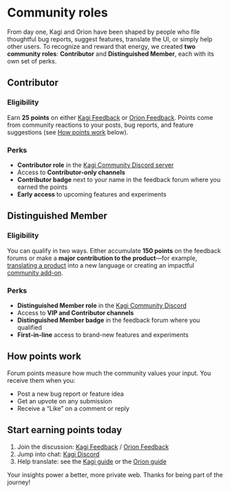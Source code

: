 # Community roles
From day one, Kagi and Orion have been shaped by people who file thoughtful bug reports, suggest features, translate the UI, or simply help other users.
To recognize and reward that energy, we created **two community roles**: **Contributor** and **Distinguished Member**, each with its own set of perks.

## Contributor

### Eligibility
Earn **25 points** on either [Kagi Feedback](https://kagifeedback.org/) or [Orion Feedback](https://orionfeedback.org/). Points come from community reactions to your posts, bug reports, and feature suggestions (see [How points work](#how-points-work) below).

### Perks
- **Contributor role** in the [Kagi Community Discord server](https://kagi.com/discord)
- Access to **Contributor-only channels**
- **Contributor badge** next to your name in the feedback forum where you earned the points
- **Early access** to upcoming features and experiments

## Distinguished Member

### Eligibility
You can qualify in two ways. Either accumulate **150 points** on the feedback forums or make a **major contribution to the product**—for example, [translating a product](https://help.kagi.com/kagi/support-and-community/contribute_translations.html) into a new language or creating an impactful [community add-on](https://help.kagi.com/kagi/community-addons/index.html). 

### Perks
- **Distinguished Member role** in the [Kagi Community Discord](https://kagi.com/discord)
- Access to **VIP and Contributor channels**
- **Distinguished Member badge** in the feedback forum where you qualified
- **First-in-line** access to brand-new features and experiments

## How points work

Forum points measure how much the community values your input. You receive them when you:

- Post a new bug report or feature idea
- Get an upvote on any submission
- Receive a “Like” on a comment or reply

## Start earning points today

1. Join the discussion: [Kagi Feedback](https://kagifeedback.org/) / [Orion Feedback](https://orionfeedback.org/)
2. Jump into chat: [Kagi Discord](https://kagi.com/discord)
3. Help translate: see the [Kagi guide](https://help.kagi.com/kagi/support-and-community/contribute_translations.html) or the [Orion guide](https://help.kagi.com/orion/support-and-community/contribute_translations.html)

Your insights power a better, more private web. Thanks for being part of the journey!
